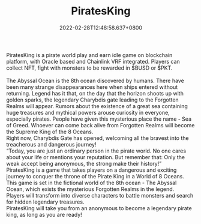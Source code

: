 ﻿---
title: "PiratesKing"
description: "Oracle-based Pirate world NFT Game."
lead: "Oracle-based Pirate world NFT Game."
date: 2022-02-28T12:48:58.637+0800
lastmod: 2022-02-28T12:48:58.637+0800
draft: false
featuredImage: ["100_piratesking.jpg"]
score: "387"
status: "Presale"
blockchain: ["Binance"]
nft_support: "Yes"
free_to_play: "NFT"
play_to_earn: ["Crypto"]
website: "https://piratesking.io/?utm_source=PlayToEarn.net&utm_medium=organic&utm_campaign=gamepage"
twitter: "https://twitter.com/pirateskingnft"
discord: "https://discord.com/invite/RuN3CqNge7"
telegram: "https://t.me/PiratesKingGlobal"
github: 
youtube: "https://www.youtube.com/channel/UCllbuNzTm4sIuzdfzGujm_Q"
twitch: 
facebook: "https://www.facebook.com/pirateskingnft"
instagram: 
reddit: "https://www.reddit.com/r/PiratesKingNFT/"
medium: "https://medium.com/@pirateskingnft"
steam: 
gitbook: "https://docs.piratesking.io/"
googleplay: 
appstore: 

  
    
categories: ["games"]
games: ["DeFi","Fighting","Idle"]
toc: false
pinned: false
weight: 
---
PiratesKing is a pirate world play and earn idle game on blockchain platform, with Oracle based and Chainlink VRF integrated. Players can collect NFT, fight with monsters to be rewarded in $BUSD or $PKT.<br> <br> The Abyssal Ocean is the 8th ocean discovered by humans. There have been many strange disappearances here when ships entered without returning. Legend has it that, on the day that the horizon shoots up with golden sparks, the legendary Charybdis gate leading to the Forgotten Realms will appear. Rumors about the existence of a great sea containing huge treasures and mythical powers arouse curiosity in everyone, especially pirates. People have given this mysterious place the name - Sea of Greed. Whoever can come back alive from Forgotten Realms will become the Supreme King of the 8 Oceans.<br> Right now, Charybdis Gate has opened, welcoming all the bravest into the treacherous and dangerous journey!<br> “Today, you are just an ordinary person in the pirate world. No one cares about your life or mentions your reputation. But remember that: Only the weak accept being anonymous, the strong make their history!”<br> PiratesKing is a game that takes players on a dangerous and exciting journey to conquer the throne of the Pirate King in a World of 8 Oceans. This game is set in the fictional world of the 8th ocean - The Abyssal Ocean, which exists the mysterious Forgotten Realms in the legend.<br> Players will transform into diverse characters to battle monsters and search for hidden legendary treasures.<br> PiratesKing will take you from an anonymous to become a legendary pirate king, as long as you are ready!